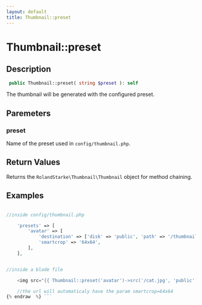 ```yaml
---
layout: default
title: Thumbnail::preset
---
```


# Thumbnail::preset

## Description

```php
 public Thumbnail::preset( string $preset ): self
```

The thumbnail will be generated with the configured preset.

## Paremeters

### preset

Name of the preset used in `config/thumbnail.php`.

## Return Values

Returns the `RolandStarke\Thumbnail\Thumbnail` object for method chaining.

## Examples

```php {% raw  %}

//inside config/thumbnail.php

    'presets' => [
        'avatar' => [
            'destination' => ['disk' => 'public', 'path' => '/thumbnails/avatar/'],
            'smartcrop' => '64x64',
        ],
    ],


//inside a blade file

    <img src="{{ Thumbnail::preset('avatar')->src('/cat.jpg', 'public')->url() }}">

    //the url will automaticaly have the param smartcrop=64x64
{% endraw  %} ```
